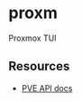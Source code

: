 # proxm

Proxmox TUI

## Resources

-   [PVE API docs](https://pve.proxmox.com/pve-docs/api-viewer)
